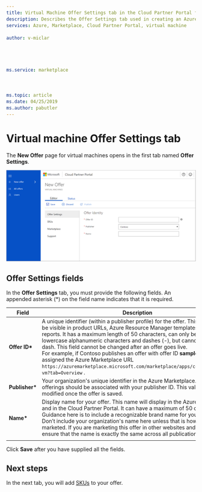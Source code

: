 ```yaml
---
title: Virtual Machine Offer Settings tab in the Cloud Partner Portal for Azure Marketplace 
description: Describes the Offer Settings tab used in creating an Azure Marketplace VM offer.
services: Azure, Marketplace, Cloud Partner Portal, virtual machine

author: v-miclar




ms.service: marketplace



ms.topic: article
ms.date: 04/25/2019
ms.author: pabutler
---
```


# Virtual machine Offer Settings tab

The **New Offer** page for virtual machines opens in the first tab named **Offer Settings**.  

![New Offer page for virtual machines](./media/publishvm_004.png)


## Offer Settings fields

In the **Offer Settings** tab, you must provide the following fields.  An appended asterisk (*) on the field name indicates that it is required. 

|  **Field**       |     **Description**                                                          |
|  ---------       |     ---------------                                                          |
| **Offer ID\***   | A unique identifier (within a publisher profile) for the offer. This identifier will be visible in product URLs, Azure Resource Manager templates, and billing reports. It has a maximum length of 50 characters, can only be composed of lowercase alphanumeric characters and dashes (-), but cannot end in a dash. This field cannot be changed after an offer goes live. <br> For example, if Contoso publishes an offer with offer ID **sample-vm**, it is assigned the Azure Marketplace URL `https://azuremarketplace.microsoft.com/marketplace/apps/contoso.sample-vm?tab=Overview` . |
| **Publisher\***  | Your organization's unique identifier in the Azure Marketplace. All your offerings should be associated with your publisher ID. This value cannot be modified once the offer is saved. |
| **Name\***       | Display name for your offer. This name will display in the Azure Marketplace and in the Cloud Partner Portal. It can have a maximum of 50 characters. Guidance here is to include a recognizable brand name for your product. Don’t include your organization's name here unless that is how it is marketed. If you are marketing this offer in other websites and publications, ensure that the name is exactly the same across all publications. |
|   |   |
 
Click **Save** after you have supplied all the fields. 


## Next steps

In the next tab, you will add [SKUs](./cpp-skus-tab.md) to your offer.
